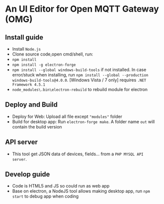 # An UI Editor for Open MQTT Gateway (OMG)

## Install guide
- Install `Node.js`
- Clone source code,open cmd/shell, run: 
- `npm install`
- `npm install -g electron-forge`
- `npm install --global windows-build-tools` if not installed. In case error/stuck when installing, run `npm install --global --production windows-build-tools@4.0.0`. [Windows Vista / 7 only] requires `.NET Framework 4.5.1`
- `node_modules\.bin\electron-rebuild` to rebuild module for electron

## Deploy and Build
- Deploy for Web: Upload all file except `"modules"` folder
- Build for desktop app: Run `electron-forge make`. A folder name `out` will contain the build version

## API server
- This tool get JSON data of devices, fields... from a `PHP MYSQL API server`.

## Develop guide
- Code is HTML5 and JS so could run as web app
- Base on electron, a NodeJS tool allows making desktop app, run `npm start` to debug app when coding